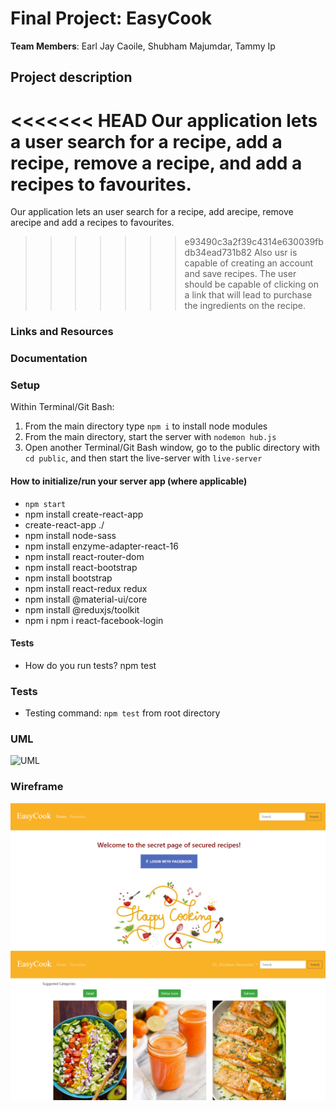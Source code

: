 # Final Project: EasyCook

**Team Members**: Earl Jay Caoile, Shubham Majumdar, Tammy Ip

## Project description

<<<<<<< HEAD
Our application lets a user search for a recipe, add a recipe, remove a recipe, and add a recipes to favourites.
=======
Our application lets an user search for a recipe, add arecipe, remove arecipe and add a recipes to favourites.
>>>>>>> e93490c3a2f39c4314e630039fbdb34ead731b82
Also usr is capable of creating an account and save recipes. The user should be capable of clicking on a link that will lead to purchase the ingredients on the recipe.

### Links and Resources



### Documentation



### Setup

Within Terminal/Git Bash:

1. From the main directory type `npm i` to install node modules
2. From the main directory, start the server with `nodemon hub.js`
3. Open another Terminal/Git Bash window, go to the public directory with `cd public`, and then start the live-server with `live-server`

#### How to initialize/run your server app (where applicable)
* `npm start`
* npm install create-react-app
* create-react-app ./
* npm install node-sass
* npm install enzyme-adapter-react-16
* npm install react-router-dom
* npm install react-bootstrap
* npm install bootstrap
* npm install react-redux redux
* npm install @material-ui/core
* npm install @reduxjs/toolkit
* npm i npm i react-facebook-login

  
#### Tests
* How do you run tests?
npm test

### Tests

- Testing command: `npm test` from root directory

### UML

![UML](midterm-uml.png)

### Wireframe

![Wireframe Page 1](Wireframe_1.png)
![Wireframe Page 2](Wireframe_2.png)
